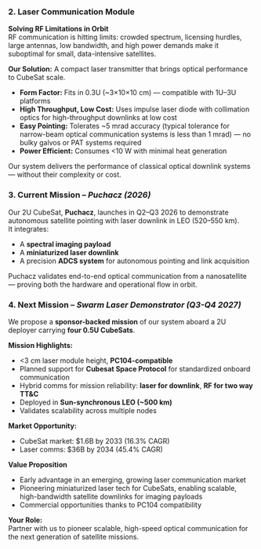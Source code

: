 ### 2. Laser Communication Module

**Solving RF Limitations in Orbit**  
RF communication is hitting limits: crowded spectrum, licensing hurdles, large antennas, low bandwidth, and high power demands make it suboptimal for small, data-intensive satellites.

**Our Solution:** A compact laser transmitter that brings optical performance to CubeSat scale.
- **Form Factor:** Fits in 0.3U (~3×10×10 cm) — compatible with 1U–3U platforms
- **High Throughput, Low Cost:** Uses impulse laser diode with collimation optics for high-throughput downlinks at low cost
- **Easy Pointing:** Tolerates ~5 mrad accuracy (typical tolerance for narrow-beam optical communication systems is less than 1 mrad) — no bulky galvos or PAT systems required
- **Power Efficient:** Consumes <10 W with minimal heat generation

Our system delivers the performance of classical optical downlink systems — without their complexity or cost.

### 3. Current Mission – _Puchacz (2026)_

Our 2U CubeSat, **Puchacz**, launches in Q2–Q3 2026 to demonstrate autonomous satellite pointing with laser downlink in LEO (520–550 km).  
It integrates:
- A **spectral imaging payload** 
- A **miniaturized laser downlink**
- A precision **ADCS system** for autonomous pointing and link acquisition

Puchacz validates end-to-end optical communication from a nanosatellite — proving both the hardware and operational flow in orbit.

### 4. Next Mission – _Swarm Laser Demonstrator (Q3-Q4 2027)_

We propose a **sponsor-backed mission** of our system aboard a 2U deployer carrying **four 0.5U CubeSats**.

**Mission Highlights:**
- <3 cm laser module height, **PC104-compatible**
- Planned support for **Cubesat Space Protocol** for standardized onboard communication
- Hybrid comms for mission reliability: **laser for downlink**, **RF for two way TT&C**
- Deployed in **Sun-synchronous LEO (~500 km)**
- Validates scalability across multiple nodes

**Market Opportunity:**
- CubeSat market: $1.6B by 2033 (16.3% CAGR)
- Laser comms: $36B by 2034 (45.4% CAGR)

**Value Proposition**
- Early advantage in an emerging, growing laser communication market
- Pioneering miniaturized laser tech for CubeSats, enabling scalable, high-bandwidth satellite downlinks for imaging payloads
- Commercial opportunities thanks to PC104 compatibility

**Your Role:**  
Partner with us to pioneer scalable, high-speed optical communication for the next generation of satellite missions.